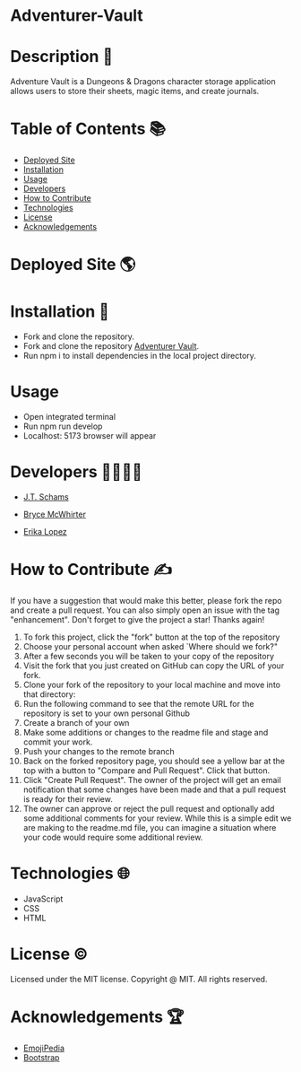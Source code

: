 # Adventurer-Vault

# Description 📝

Adventure Vault is a Dungeons & Dragons character storage application allows users to store their sheets, magic items, and create journals.

# Table of Contents 📚

 - [Deployed Site](#deployed-site)
 - [Installation](#installation)
 - [Usage](#usage)
 - [Developers](#developers)
 - [How to Contribute](#how-to-contribute)
 - [Technologies](#technologies)
 - [License](#license)
 - [Acknowledgements](#acknowledgements)


# Deployed Site 🌎

# Installation 📎

- Fork and clone the repository.
- Fork and clone the repository [Adventurer Vault](https://github.com/TheDorkTrain/Adventurer-Vault).
- Run npm i to install dependencies in the local project directory.

# Usage
 - Open integrated terminal
 - Run npm run develop
 - Localhost: 5173 browser will appear 


# Developers 👨‍💻👩‍💻

- [J.T. Schams](https://github.com/jtschams)

- [Bryce McWhirter](https://github.com/TheDorkTrain)

- [Erika Lopez](https://github.com/erikaylopez)

# How to Contribute ✍

If you have a suggestion that would make this better, please fork the repo and create a pull request. You can also simply open an issue with the tag "enhancement". Don't forget to give the project a star! Thanks again!

1. To fork this project, click the "fork" button at the top of the repository
2. Choose your personal account when asked `Where should we fork?"
3. After a few seconds you will be taken to your copy of the repository
4. Visit the fork that you just created on GitHub can copy the URL of your fork.
5. Clone your fork of the repository to your local machine and move into that directory:
6. Run the following command to see that the remote URL for the repository is set to your own personal Github
7. Create a branch of your own
8. Make some additions or changes to the readme file and stage and commit your work.
9. Push your changes to the remote branch
10. Back on the forked repository page, you should see a yellow bar at the top with a button to "Compare and Pull Request". Click that button.
11. Click "Create Pull Request". The owner of the project will get an email notification that some changes have been made and that a pull request is ready for their review.
12. The owner can approve or reject the pull request and optionally add some additional comments for your review. While this is a simple edit we are making to the readme.md file, you can imagine a situation where your code would require some additional review.

# Technologies 🌐

- JavaScript
- CSS
- HTML

# License ©

Licensed under the MIT license. Copyright @ MIT. All rights reserved.

# Acknowledgements 🏆

- [EmojiPedia](https://emojipedia.org/)
- [Bootstrap](https://getbootstrap.com/)
